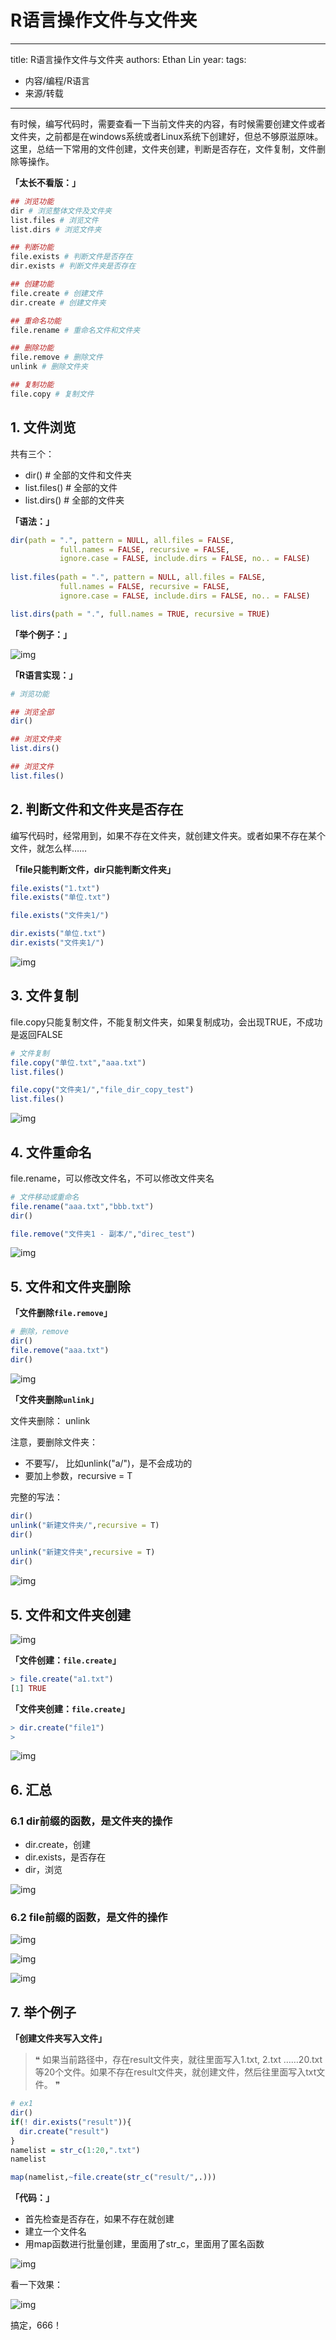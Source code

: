 # R语言操作文件与文件夹


---
title: R语言操作文件与文件夹
authors: Ethan Lin
year:
tags:
  - 内容/编程/R语言 
  - 来源/转载 
---





有时候，编写代码时，需要查看一下当前文件夹的内容，有时候需要创建文件或者文件夹，之前都是在windows系统或者Linux系统下创建好，但总不够原滋原味。这里，总结一下常用的文件创建，文件夹创建，判断是否存在，文件复制，文件删除等操作。

**「太长不看版：」**

```R
## 浏览功能
dir # 浏览整体文件及文件夹
list.files # 浏览文件
list.dirs # 浏览文件夹

## 判断功能
file.exists # 判断文件是否存在
dir.exists # 判断文件夹是否存在

## 创建功能
file.create # 创建文件
dir.create # 创建文件夹

## 重命名功能
file.rename # 重命名文件和文件夹

## 删除功能
file.remove # 删除文件
unlink # 删除文件夹

## 复制功能
file.copy # 复制文件
```

## **1. 文件浏览**

共有三个：

- dir() # 全部的文件和文件夹
- list.files() # 全部的文件
- list.dirs() # 全部的文件夹

**「语法：」**

```R
dir(path = ".", pattern = NULL, all.files = FALSE,
           full.names = FALSE, recursive = FALSE,
           ignore.case = FALSE, include.dirs = FALSE, no.. = FALSE)
           
list.files(path = ".", pattern = NULL, all.files = FALSE,
           full.names = FALSE, recursive = FALSE,
           ignore.case = FALSE, include.dirs = FALSE, no.. = FALSE)

list.dirs(path = ".", full.names = TRUE, recursive = TRUE)
```

**「举个例子：」**

![img](R语言操作文件与文件夹.assets/v2-da5ff0c913832b3b2d70d7082b4c2acf_1440w.jpg)

**「R语言实现：」**



```R
# 浏览功能

## 浏览全部
dir()

## 浏览文件夹
list.dirs()

## 浏览文件
list.files()
```

## **2. 判断文件和文件夹是否存在**

编写代码时，经常用到，如果不存在文件夹，就创建文件夹。或者如果不存在某个文件，就怎么样……

**「file只能判断文件，dir只能判断文件夹」**

```R
file.exists("1.txt")
file.exists("单位.txt")

file.exists("文件夹1/")

dir.exists("单位.txt")
dir.exists("文件夹1/")
```

![img](R语言操作文件与文件夹.assets/v2-5c5dbb48b336f8bb21082bd75296a243_1440w.jpg)

## **3. 文件复制**

file.copy只能复制文件，不能复制文件夹，如果复制成功，会出现TRUE，不成功是返回FALSE

```R
# 文件复制
file.copy("单位.txt","aaa.txt")
list.files()

file.copy("文件夹1/","file_dir_copy_test")
list.files()
```

![img](R语言操作文件与文件夹.assets/v2-c0f92aaa97ff15af9b737bc175c903fb_1440w.jpg)

## **4. 文件重命名**

file.rename，可以修改文件名，不可以修改文件夹名

```R
# 文件移动或重命名
file.rename("aaa.txt","bbb.txt")
dir()

file.remove("文件夹1 - 副本/","direc_test")
```

![img](R语言操作文件与文件夹.assets/v2-087786197f910c4eeacd152a73f1b6be_1440w.jpg)

## **5. 文件和文件夹删除**

**「文件删除`file.remove`」**

```R
# 删除，remove
dir()
file.remove("aaa.txt")
dir()
```

![img](R语言操作文件与文件夹.assets/v2-0bd8b111a7204abf81d02664bdd34626_1440w.jpg)

**「文件夹删除`unlink`」**

文件夹删除： unlink

注意，要删除文件夹：

- 不要写/， 比如unlink("a/")，是不会成功的
- 要加上参数，recursive = T

完整的写法：

```R
dir()
unlink("新建文件夹/",recursive = T)
dir()

unlink("新建文件夹",recursive = T)
dir()
```

![img](R语言操作文件与文件夹.assets/v2-b4b4b888daffce0a6a5f03d8d1aca9d2_1440w.jpg)

## **5. 文件和文件夹创建**

![img](R语言操作文件与文件夹.assets/v2-52fbc2d9017567a201cd7259b7c34022_1440w.jpg)

**「文件创建：`file.create`」**

```R
> file.create("a1.txt")
[1] TRUE
```

**「文件夹创建：`file.create`」**

```R
> dir.create("file1")
>
```

![img](R语言操作文件与文件夹.assets/v2-e8cc5daedbdc65f52f84549349aa5dab_1440w.jpg)

## **6. 汇总**

### **6.1 dir前缀的函数，是文件夹的操作**

- dir.create，创建
- dir.exists，是否存在
- dir，浏览

![img](R语言操作文件与文件夹.assets/v2-67cf79bccfde6f79159577227d7403fa_1440w.jpg)

### **6.2 file前缀的函数，是文件的操作**

![img](R语言操作文件与文件夹.assets/v2-665676a7705354bbf56e8754c08de816_1440w.jpg)

![img](R语言操作文件与文件夹.assets/v2-373f0a1f377ef5da39781e1cb30bcc6a_1440w.jpg)

![img](R语言操作文件与文件夹.assets/v2-00341b2747ebba8d19f2bcf2de858961_1440w.jpg)

## **7. 举个例子**

**「创建文件夹写入文件」**

> ❝ 如果当前路径中，存在result文件夹，就往里面写入1.txt, 2.txt ……20.txt等20个文件。如果不存在result文件夹，就创建文件，然后往里面写入txt文件。
> ❞

```R
# ex1
dir()
if(! dir.exists("result")){
  dir.create("result")
}
namelist = str_c(1:20,".txt")
namelist

map(namelist,~file.create(str_c("result/",.)))
```

**「代码：」**

- 首先检查是否存在，如果不存在就创建
- 建立一个文件名
- 用map函数进行批量创建，里面用了str_c，里面用了匿名函数



![img](R语言操作文件与文件夹.assets/v2-d88b890d81c32c2570ac36faad64b093_1440w.jpg)

看一下效果： 

![img](R语言操作文件与文件夹.assets/v2-b8d827cee26ab6f4172a5987663df73f_1440w.jpg)



搞定，666！

